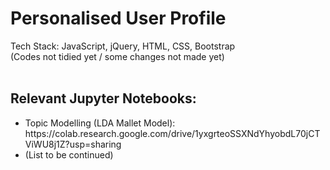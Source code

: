 # Personalised User Profile
Tech Stack: JavaScript, jQuery, HTML, CSS, Bootstrap
<br>(Codes not tidied yet / some changes not made yet)
<br><br> 

<h2>Relevant Jupyter Notebooks:</h2>
<ul>
  <li>
    Topic Modelling (LDA Mallet Model): https://colab.research.google.com/drive/1yxgrteoSSXNdYhyobdL70jCTViWU8j1Z?usp=sharing
  </li>
  <li>(List to be continued)</li>
</ul>
